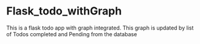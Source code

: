 # Flask_todo_withGraph
This is a flask todo app with graph integrated.
This graph is updated by list of Todos completed and Pending from the database
